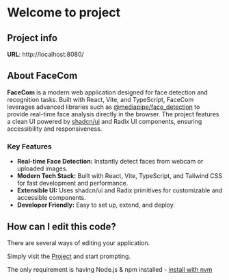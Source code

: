 # Welcome to  project

## Project info

**URL**:  http://localhost:8080/

## About FaceCom

**FaceCom** is a modern web application designed for face detection and recognition tasks. Built with React, Vite, and TypeScript, FaceCom leverages advanced libraries such as [@mediapipe/face_detection](https://www.npmjs.com/package/@mediapipe/face_detection) to provide real-time face analysis directly in the browser. The project features a clean UI powered by [shadcn/ui](https://ui.shadcn.com/) and Radix UI components, ensuring accessibility and responsiveness.

### Key Features

- **Real-time Face Detection:** Instantly detect faces from webcam or uploaded images.
- **Modern Tech Stack:** Built with React, Vite, TypeScript, and Tailwind CSS for fast development and performance.
- **Extensible UI:** Uses shadcn/ui and Radix primitives for customizable and accessible components.
- **Developer Friendly:** Easy to set up, extend, and deploy.

## How can I edit this code?

There are several ways of editing your application.

Simply visit the [Project]( http://localhost:8080/) and start prompting.

The only requirement is having Node.js & npm installed - [install with nvm](https://github.com/nvm-sh/nvm#installing-and-updating)